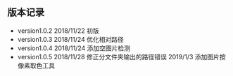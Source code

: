 ## 版本记录

- version1.0.2
	2018/11/22 初版
- version1.0.3
	2018/11/24 优化相对路径
- version1.0.4
	2018/11/24 添加空图片检测
- version1.0.5
	2018/11/28 修正分文件夹输出的路径错误
	2019/1/3 添加图片按像素取色工具